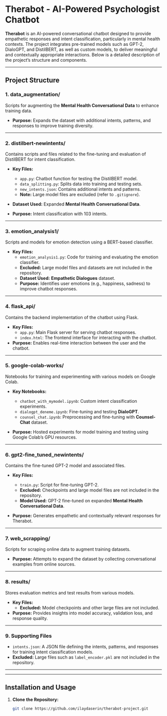 # Therabot - AI-Powered Psychologist Chatbot

**Therabot** is an AI-powered conversational chatbot designed to provide empathetic responses and intent classification, particularly in mental health contexts. The project integrates pre-trained models such as GPT-2, DialoGPT, and DistilBERT, as well as custom models, to deliver meaningful and contextually appropriate interactions. Below is a detailed description of the project’s structure and components.

---

## **Project Structure**

### **1. data_augmentation/**
Scripts for augmenting the **Mental Health Conversational Data** to enhance training data.

- **Purpose:** Expands the dataset with additional intents, patterns, and responses to improve training diversity.

---

### **2. distilbert-newintents/**
Contains scripts and files related to the fine-tuning and evaluation of DistilBERT for intent classification.

- **Key Files:**
  - `app.py`: Chatbot function for testing the DistilBERT model.
  - `data_splitting.py`: Splits data into training and testing sets.
  - `new_intents.json`: Contains additional intents and patterns.
  - **Note:** Large model files are excluded (refer to `.gitignore`).

- **Dataset Used:** Expanded **Mental Health Conversational Data**.

- **Purpose:** Intent classification with 103 intents.
  

---

### **3. emotion_analysis1/**
Scripts and models for emotion detection using a BERT-based classifier.

- **Key Files:**
  - `emotion_analysis1.py`: Code for training and evaluating the emotion classifier.
  - **Excluded:** Large model files and datasets are not included in the repository.
  - **Dataset Used:** **Empathetic Dialogues** dataset.
  - **Purpose:** Identifies user emotions (e.g., happiness, sadness) to improve chatbot responses.

---

### **4. flask_api/**
Contains the backend implementation of the chatbot using Flask.

- **Key Files:**
  - `app.py`: Main Flask server for serving chatbot responses.
  - `index.html`: The frontend interface for interacting with the chatbot.
- **Purpose:** Enables real-time interaction between the user and the chatbot.

---

### **5. google-colab-works/**
Notebooks for training and experimenting with various models on Google Colab.

- **Key Notebooks:**
  - `chatbot_with_mymodel.ipynb`: Custom intent classification experiments.
  - `dialogpt_deneme.ipynb`: Fine-tuning and testing **DialoGPT**.
  - `counsel_chat.ipynb`: Preprocessing and fine-tuning with **Counsel-Chat** dataset.

- **Purpose:** Hosted experiments for model training and testing using Google Colab’s GPU resources.

---

### **6. gpt2-fine_tuned_newintents/**
Contains the fine-tuned GPT-2 model and associated files.

- **Key Files:**
  - `train.py`: Script for fine-tuning GPT-2.
  - **Excluded:** Checkpoints and large model files are not included in the repository.
  - **Model Used:** GPT-2 fine-tuned on expanded **Mental Health Conversational Data**.

- **Purpose:** Generates empathetic and contextually relevant responses for Therabot.

---

### **7. web_scrapping/**
Scripts for scraping online data to augment training datasets.

- **Purpose:** Attempts to expand the dataset by collecting conversational examples from online sources.

---

### **8. results/**
Stores evaluation metrics and test results from various models.

- **Key Files:**
  - **Excluded:** Model checkpoints and other large files are not included.
- **Purpose:** Provides insights into model accuracy, validation loss, and response quality.

---

### **9. Supporting Files**
- `intents.json`: A JSON file defining the intents, patterns, and responses for training intent classification models.
- **Excluded:** Large files such as `label_encoder.pkl` are not included in the repository.

---


---

## **Installation and Usage**

1. **Clone the Repository:**
   ```bash
   git clone https://github.com/ilaydaserin/therabot-project.git
